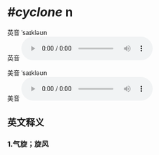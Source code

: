 # ***\#cyclone*** n
英音 ˈsaɪkləʊn  
英音
<audio src="./media/cyclone1_AAC.aac" controls="controls"></audio>

美音 ˈsaɪkləʊn  
美音
<audio src="./media/cyclone2_AAC.aac" controls="controls"></audio>



  

英文释义
---
### 1.**气旋；旋风**  


